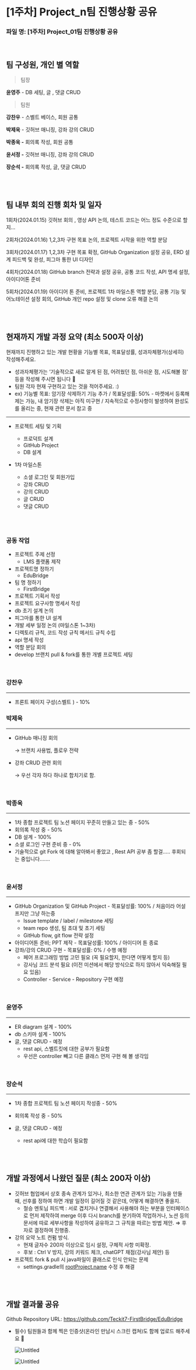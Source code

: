 # [1주차] Project_n팀 진행상황 공유

### 파일 명: [1주차] Project_01팀 진행상황 공유

<br>

## 팀 구성원, 개인 별 역할

> 팀장
> 

 **윤영주** - DB 세팅, 글 , 댓글 CRUD 

> 팀원
> 

**강찬우** - 스벨트 베이스, 회원 공통

**박제욱** - 깃허브 매니징, 강좌 강의 CRUD

**박종욱 -** 회의록 작성, 회원 공통

**윤서정 -** 깃허브 매니징, 강좌 강의 CRUD

**장순석 -** 회의록 작성, 글, 댓글 CRUD 

<br><br>

## 팀 내부 회의 진행 회차 및 일자


1회차(2024.01.15) 깃허브 회의 , 영상 API 논의,  테스트 코드는 어느 정도 수준으로 할지…

2회차(2024.01.16) 1,2,3차 구현 목표 논의, 프로젝트 시작을 위한 역할 분담

3회차(2024.01.17) 1,2,3차 구현 목표 확정, GitHub Organization 설정 공유, ERD 설계 피드백 및 완성, 피그마 통한 UI 디자인

4회차(2024.01.18) GitHub branch 전략과 설정 공유, 공통 코드 작성, API 명세 설정, 아이디어톤 준비

5회차(2024.01.19) 아이디어 톤 준비, 프로젝트 1차 마일스톤 역할 분담, 공통 기능 및 어노테이션 설정 회의, GitHub 개인 repo 설정 및 clone 오류 해결 논의

<br><br>

## 현재까지 개발 과정 요약 (최소 500자 이상)


현재까지 진행하고 있는 개발 현황을 기능별 목표, 목표달성률, 성과자체평가(상세히) 작성해주세요.

- 성과자체평가는 ‘기술적으로 새로 알게 된 점, 어려웠던 점, 아쉬운 점, 시도해볼 점' 등을 작성해 주시면 됩니다 🙂
- 팀원 각자 현재 구현하고 있는 것을 적어주세요. :)
- ex) 기능별 목표: 암기장 삭제하기 기능 추가 / 목표달성률: 50% - 마켓에서 등록해제는 가능, 내 암기장 삭제는 아직 미구현 / 지속적으로 수정사항이 발생하여 완성도를 올리는 중, 현재 관련 문서 참고 중

---

- 프로젝트 세팅 및 기획
    - 프로덕트 설계
    - GitHub Project
    - DB 설계
    

- 1차 마일스톤
    - 소셜 로그인 및 회원가입
    - 강좌 CRUD
    - 강의 CRUD
    - 글  CRUD
    - 댓글 CRUD

 <br><br>

### 공동 작업

- 프로젝트 주제 선정
    - LMS 플랫폼 제작
- 프로젝트명 정하기
    - EduBridge
- 팀 명 정하기
    - FirstBridge
- 프로젝트 기획서 작성
- 프로젝트 요구사항 명세서 작성
- db 초기 설계 논의
- 피그마를 통한 UI 설계
- 개발 세부 일정 논의 (마일스톤 1~3차)
- 디렉토리 규칙, 코드 작성 규칙 메서드 규칙 수립
- api 명세 작성
- 역할 분담 회의
- develop 브랜치 pull & fork를 통한 개별 프로젝트 세팅

<br>

### 강찬우

---

- 프론트 페이지 구성(스벨트 ) - 10%

### 박제욱

---

- GitHub 매니징 회의
    
     → 브랜치 사용법, 플로우 전략
    
- 강좌 CRUD 관련 회의
    
    → 우선 각자 하다 하나로 합치기로 함.
    
<br>

### 박종욱

---

- 1차 종합 프로젝트 팀 노션 페이지 꾸준히 만들고 있는 중 - 50%
- 회의록 작성 중 - 50%
- DB 설계 - 100%
- 소셜 로그인 구현 준비 중 - 0%
- 기술적으로 git Fork 에 대해 알아봐서 좋았고 , Rest API 공부 좀 할걸….. 후회되는 중입니다…….
    
<br>

### 윤서정

---

- GitHub Organization 및 GitHub Project - 목표달성률: 100% / 처음이라 어설프지만 그냥 하는중
    - Issue template / label / milestone 세팅
    - team repo 생성, 팀 초대 및 초기 세팅
    - GitHub flow, git flow 전략 설정
- 아이디어톤 준비; PPT 제작 - 목표달성률: 100% / 아이디어 톤 종료
- 강좌/강의 CRUD 구현 - 목표달성률: 0% / 수행 예정
    - 페어 프로그래밍 방법 고민 필요 (꼭 필요할지, 한다면 어떻게 할지 등)
    - 강사님 코드 분석 필요 (이전 미션에서 해당 방식으로 하지 않아서 익숙해질 필요 있음)
    - Controller - Service - Repository 구현 예정

<br>

### 윤영주

---

- ER diagram 설계 - 100%
- db 스키마 설계 - 100%
- 글, 댓글 CRUD - 예정
    - rest api, 스벨트킷에 대한 공부가 필요함
    - 우선은 controller 빼고 다른 클래스 먼저 구현 해 볼 생각임

<br>

### 장순석

---

- 1차 종합 프로젝트 팀 노션 페이지 작성중 - 50%
- 회의록 작성 중 - 50%
- 글, 댓글 CRUD - 예정

  - rest api에 대한 학습이 필요함

<br><br>

## 개발 과정에서 나왔던 질문 (최소 200자 이상)

- 깃허브 협업에서 상호 종속 관계가 있거나, 최소한 연관 관계가 있는 기능을 만들 때, 선후를 정하여 하면 개발 일정이 길어질 것 같은데, 어떻게 해결하면 좋을지.
    - 철승 멘토님 피드백 : 서로 겹치거나 연결해서 사용해야 하는 부분을 인터페이스로 먼저 제작하여 merge 이후 다시 branch를 분기하여 작업하거나, 노션 등의 문서에 따로 세부사항을 작성하여 공유하고 그 규칙을 따르는 방법 제안. ⇒ 후자로 결정하여 진행중.
- 강의 요약 노트 컨펌 방식.
    - 현재 글자수 200자 이상으로 임시 설정, 구체적 사항 미확정.
    - 후보 : Ctrl V 방지, 강의 키워드 체크, chatGPT 채점(강사님 제안) 등
- 프로젝트 fork & pull 시 java파일이 클래스로 인식 안되는 문제
    - settings.gradle의 [rootProject.name](http://rootProject.name) 수정 후 해결

<br><br>

## 개발 결과물 공유

Github Repository URL: https://github.com/Teckit7-FirstBridge/EduBridge

- 필수) 팀원들과 함께 찍은 인증샷(온라인 만남시 스크린 캡쳐)도 함께 업로드 해주세요 🙂
    
    ![Untitled](https://prod-files-secure.s3.us-west-2.amazonaws.com/c69962b0-3951-485b-b10a-5bb29576bba8/94aa00ec-e5c6-4f80-b1fe-c0d53bb339aa/Untitled.png)
    
    ![Untitled](https://prod-files-secure.s3.us-west-2.amazonaws.com/c69962b0-3951-485b-b10a-5bb29576bba8/7991f470-ab29-4b24-8362-7f4cb75394b7/Untitled.png)
